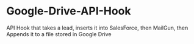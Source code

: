# Google-Drive-API-Hook
API Hook that takes a lead, inserts it into SalesForce, then MailGun, then Appends it to a file stored in Google Drive
